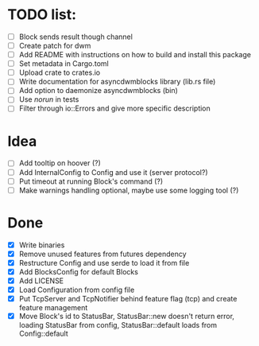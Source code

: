 # TODO list:

 - [ ] Block sends result though channel
 - [ ] Create patch for dwm
 - [ ] Add README with instructions on how to build and install this package
 - [ ] Set metadata in Cargo.toml
 - [ ] Upload crate to crates.io
 - [ ] Write documentation for asyncdwmblocks library (lib.rs file)
 - [ ] Add option to daemonize asyncdwmblocks (bin)
 - [ ] Use *norun* in tests
 - [ ] Filter through io::Errors and give more specific description

# Idea

 - [ ] Add tooltip on hoover (?)
 - [ ] Add InternalConfig to Config and use it (server protocol?)
 - [ ] Put timeout at running Block's command (?)
 - [ ] Make warnings handling optional, maybe use some logging tool (?)

# Done

 - [x] Write binaries
 - [x] Remove unused features from futures dependency
 - [x] Restructure Config and use serde to load it from file
 - [x] Add BlocksConfig for default Blocks
 - [x] Add LICENSE
 - [x] Load Configuration from config file
 - [x] Put TcpServer and TcpNotifier behind feature flag (tcp) and create feature management
 - [x] Move Block's id to StatusBar, StatusBar::new doesn't return error,
 loading StatusBar from config, StatusBar::default loads from Config::default

